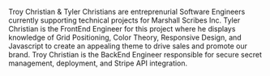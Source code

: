Troy Christian & Tyler Christians are entreprenurial Software Engineers currently supporting technical projects for Marshall Scribes Inc. 
Tyler Christian is the FrontEnd Engineer for this project where he displays knowledge of Grid Positioning, Color Theory, Responsive Design, and Javascript to create an appealing theme to drive sales and  promote our brand. 
Troy Christian is the BackEnd Engineer responsible for secure secret management, deployment, and Stripe API integration.
